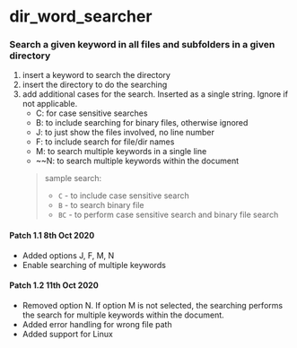 # dir_word_searcher
### Search a given keyword in all files and subfolders in a given directory

1. insert a keyword to search the directory
2. insert the directory to do the searching
3. add additional cases for the search. Inserted as a single string. Ignore if not applicable.
    - C: for case sensitive searches
    - B: to include searching for binary files, otherwise ignored
    - J: to just show the files involved, no line number
    - F: to include search for file/dir names
    - M: to search multiple keywords in a single line
    - ~~N: to search multiple keywords within the document
    > sample search:
    > - `C` - to include case sensitive search
    > - `B` - to search binary file
    > - `BC` - to perform case sensitive search and binary file search

#### Patch 1.1 8th Oct 2020
- Added options J, F, M, N
- Enable searching of multiple keywords

#### Patch 1.2 11th Oct 2020
- Removed option N. If option M is not selected, the searching performs the search for multiple keywords within the document.
- Added error handling for wrong file path
- Added support for Linux

